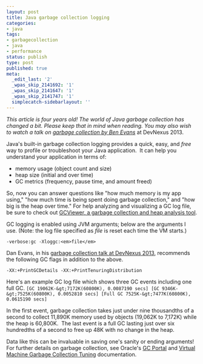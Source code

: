 ```yaml
---
layout: post
title: Java garbage collection logging
categories:
- java
tags:
- garbagecollection
- java
- performance
status: publish
type: post
published: true
meta:
  _edit_last: '2'
  _wpas_skip_2141692: '1'
  _wpas_skip_2141647: '1'
  _wpas_skip_2141747: '1'
  simplecatch-sidebarlayout: ''
---
```

<p class="notice"><em>This article is four years old! The world of Java garbage collection has changed a bit. Please keep that in mind when reading. You may also wish to watch a talk on <a href="http://www.infoq.com/presentations/Visualizing-Java-GC">garbage collection by Ben Evans</a></em> at DevNexus 2013.</p>

Java's built-in garbage collection logging provides a quick, easy, and <em>free</em> way to profile or troubleshoot your Java application.&nbsp; It can help you understand your application in terms of:
<ul>
	<li>memory usage (object count and size)</li>
	<li>heap size (initial and over time)</li>
	<li>GC metrics (frequency, pause time, and amount freed)</li>
</ul>
So, now you can answer questions like "how much memory is my app using," "how much time is being spent doing garbage collection," and "how big is the heap over time." For help analyzing and visualizing a GC log file, be sure to check out <a title="GCViewer, garbage collection and heap analysis tool" href="/2009/01/gcviewer-garbage-collection-and-heap-analysis/">GCViewer, a garbage collection and heap analysis tool</a>.

GC logging is enabled using JVM arguments; below are the arguments I use. <!--more-->(Note: the log file specified as <em>file</em> is reset each time the VM starts.)

`-verbose:gc -Xloggc:<em>file</em>`

<p class="notice">Dan Evans, in his <a href="http://www.infoq.com/presentations/Visualizing-Java-GC">garbage collection talk at DevNexus 2013</a>, recommends the following GC flags in addition to the above.

`-XX:+PrintGCDetails -XX:+PrintTenuringDistribution`</p>

Here's an example GC log file which shows three GC events including one full GC.
`
[GC 19062K-&gt;7172K(60800K), 0.0087190 secs]
[GC 9346K-&gt;7525K(60800K), 0.0052810 secs]
[Full GC 7525K-&gt;7477K(60800K), 0.0615190 secs]
`

In the first event, garbage collection takes just under nine thousandths of a second to collect 11,890K memory used by objects (19,062K to 7,172K) while the heap is 60,800K.&nbsp; The last event is a full GC lasting just over six hundredths of a second to free up 48K with no change in the heap.

Data like this can be invaluable in saving one's sanity or ending arguments! For further details on garbage collection, see Oracle's&nbsp;<a title="article on GC Portal" href="http://www.oracle.com/technetwork/articles/javase/gcportal-136937.html">GC Portal</a> and <a title="doc on GC tuning" href="http://www.oracle.com/technetwork/java/javase/gc-tuning-6-140523.html">Virtual Machine Garbage Collection Tuning</a> documentation.
